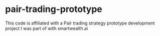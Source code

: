 # pair-trading-prototype
This code is affiliated with a Pair trading strategy prototype development project I was part of with smartwealth.ai
